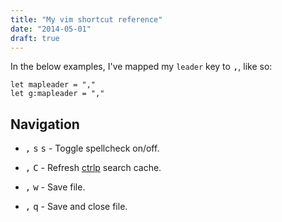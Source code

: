 ```yaml
---
title: "My vim shortcut reference"
date: "2014-05-01"
draft: true
---
```


In the below examples, I've mapped my `leader` key to <kbd>,</kbd>, like so:

```vim
let mapleader = ","
let g:mapleader = ","
```

## Navigation

- <kbd>,</kbd> <kbd>s</kbd> <kbd>s</kbd> - Toggle spellcheck on/off.
- <kbd>,</kbd> <kbd>C</kbd> - Refresh [ctrlp](https://github.com/kien/ctrlp.vim) search cache.


- <kbd>,</kbd> <kbd>w</kbd> - Save file.
- <kbd>,</kbd> <kbd>q</kbd> - Save and close file.
